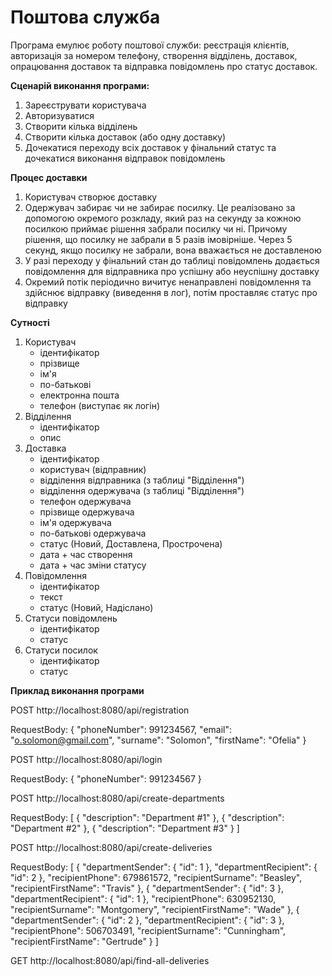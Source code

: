# Поштова служба
Програма емулює роботу поштової служби: реєстрація клієнтів, авторизація за номером телефону, створення відділень, доставок, опрацювання доставок та відправка повідомлень про статус доставок. 

**Сценарій виконання програми:**
1) Зареєструвати користувача
2) Авторизуватися
3) Створити кілька відділень
4) Створити кілька доставок (або одну доставку)
5) Дочекатися переходу всіх доставок у фінальний статус та дочекатися виконання відправок повідомлень

**Процес доставки**
1) Користувач створює доставку
2) Одержувач забирає чи не забирає посилку. Це реалізовано за допомогою окремого розкладу, який раз на секунду за кожною посилкою приймає рішення забрали посилку чи ні. Причому рішення, що посилку не забрали в 5 разів імовірніше. Через 5 секунд, якщо посилку не забрали, вона вважається не доставленою
3) У разі переходу у фінальний стан до таблиці повідомлень додається повідомлення для відправника про успішну або неуспішну доставку
4) Окремий потік періодично вичитує ненаправлені повідомлення та здійснює відправку (виведення в лог), потім проставляє статус про відправку

**Сутності**
1. Користувач
   * ідентифікатор
   * прізвище
   * ім'я
   * по-батькові
   * електронна пошта
   * телефон (виступає як логін)
2. Відділення
   * ідентифікатор
   * опис
3. Доставка
   * ідентифікатор
   * користувач (відправник)
   * відділення відправника (з таблиці "Відділення")
   * відділення одержувача (з таблиці "Відділення")
   * телефон одержувача
   * прізвище одержувача
   * ім'я одержувача
   * по-батькові одержувача
   * статус (Новий, Доставлена, Прострочена)
   * дата + час створення
   * дата + час зміни статусу
4. Повідомлення
   * ідентифікатор
   * текст
   * статус (Новий, Надіслано)
5. Статуси повідомлень
   * ідентифікатор
   * статус
6. Статуси посилок
   * ідентифікатор
   * статус

**Приклад виконання програми**

POST http://localhost:8080/api/registration

RequestBody:
{
"phoneNumber": 991234567,
"email": "o.solomon@gmail.com",
"surname": "Solomon",
"firstName": "Ofelia"
}

POST http://localhost:8080/api/login

RequestBody:
{
"phoneNumber": 991234567
}

POST http://localhost:8080/api/create-departments

RequestBody:
[
{
"description": "Department #1"
},
{
"description": "Department #2"
},
{
"description": "Department #3"
}
]

POST http://localhost:8080/api/create-deliveries

RequestBody:
[
{
"departmentSender": {
"id": 1
},
"departmentRecipient": {
"id": 2
},
"recipientPhone": 679861572,
"recipientSurname": "Beasley",
"recipientFirstName": "Travis"
},
{
"departmentSender": {
"id": 3
},
"departmentRecipient": {
"id": 1
},
"recipientPhone": 630952130,
"recipientSurname": "Montgomery",
"recipientFirstName": "Wade"
},
{
"departmentSender": {
"id": 2
},
"departmentRecipient": {
"id": 3
},
"recipientPhone": 506703491,
"recipientSurname": "Cunningham",
"recipientFirstName": "Gertrude"
}
]

GET http://localhost:8080/api/find-all-deliveries

